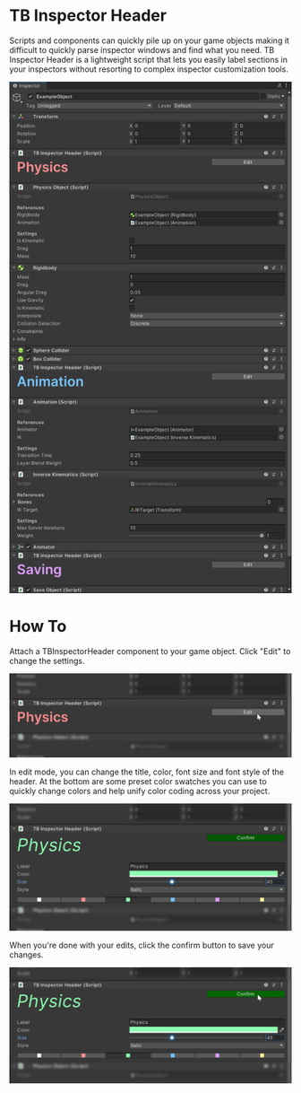 # TB Inspector Header
Scripts and components can quickly pile up on your game objects making it difficult to quickly parse inspector windows and find what you need. TB Inspector Header is a lightweight script that lets you easily label sections in your inspectors without resorting to complex inspector customization tools.

![Example](/Images/InspectorHeader_Example_01.png?raw=true)

# How To
Attach a TBInspectorHeader component to your game object. Click "Edit" to change the settings.

![How to edit the inspector header](/Images/InspectorHeader_Tutorial_01.png?raw=true)

In edit mode, you can change the title, color, font size and font style of the header. At the bottom are some preset color swatches you can use to quickly change colors and help unify color coding across your project.

![Edit mode overview](/Images/InspectorHeader_Tutorial_02.png?raw=true)

When you're done with your edits, click the confirm button to save your changes.

![Save changes](/Images/InspectorHeader_Tutorial_03.png?raw=true)
